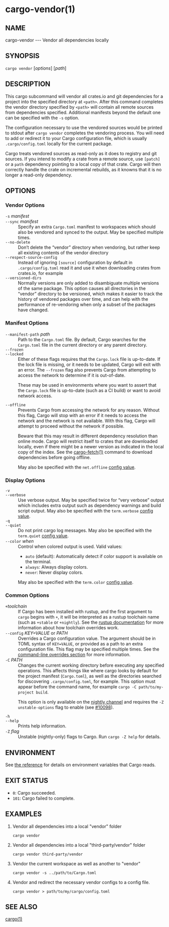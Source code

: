# cargo-vendor(1)

## NAME

cargo-vendor --- Vendor all dependencies locally

## SYNOPSIS

`cargo vendor` [_options_] [_path_]

## DESCRIPTION

This cargo subcommand will vendor all crates.io and git dependencies for a
project into the specified directory at `<path>`. After this command completes
the vendor directory specified by `<path>` will contain all remote sources from
dependencies specified. Additional manifests beyond the default one can be
specified with the `-s` option.

The configuration necessary to use the vendored sources would be printed to
stdout after `cargo vendor` completes the vendoring process.
You will need to add or redirect it to your Cargo configuration file,
which is usually `.cargo/config.toml` locally for the current package.

Cargo treats vendored sources as read-only as it does to registry and git sources.
If you intend to modify a crate from a remote source,
use `[patch]` or a `path` dependency pointing to a local copy of that crate.
Cargo will then correctly handle the crate on incremental rebuilds,
as it knowns that it is no longer a read-only dependency.

## OPTIONS

### Vendor Options

<dl>

<dt class="option-term" id="option-cargo-vendor--s"><a class="option-anchor" href="#option-cargo-vendor--s"></a><code>-s</code> <em>manifest</em></dt>
<dt class="option-term" id="option-cargo-vendor---sync"><a class="option-anchor" href="#option-cargo-vendor---sync"></a><code>--sync</code> <em>manifest</em></dt>
<dd class="option-desc">Specify an extra <code>Cargo.toml</code> manifest to workspaces which should also be
vendored and synced to the output. May be specified multiple times.</dd>


<dt class="option-term" id="option-cargo-vendor---no-delete"><a class="option-anchor" href="#option-cargo-vendor---no-delete"></a><code>--no-delete</code></dt>
<dd class="option-desc">Don’t delete the “vendor” directory when vendoring, but rather keep all
existing contents of the vendor directory</dd>


<dt class="option-term" id="option-cargo-vendor---respect-source-config"><a class="option-anchor" href="#option-cargo-vendor---respect-source-config"></a><code>--respect-source-config</code></dt>
<dd class="option-desc">Instead of ignoring <code>[source]</code> configuration by default in <code>.cargo/config.toml</code>
read it and use it when downloading crates from crates.io, for example</dd>


<dt class="option-term" id="option-cargo-vendor---versioned-dirs"><a class="option-anchor" href="#option-cargo-vendor---versioned-dirs"></a><code>--versioned-dirs</code></dt>
<dd class="option-desc">Normally versions are only added to disambiguate multiple versions of the
same package. This option causes all directories in the “vendor” directory
to be versioned, which makes it easier to track the history of vendored
packages over time, and can help with the performance of re-vendoring when
only a subset of the packages have changed.</dd>


</dl>

### Manifest Options

<dl>

<dt class="option-term" id="option-cargo-vendor---manifest-path"><a class="option-anchor" href="#option-cargo-vendor---manifest-path"></a><code>--manifest-path</code> <em>path</em></dt>
<dd class="option-desc">Path to the <code>Cargo.toml</code> file. By default, Cargo searches for the
<code>Cargo.toml</code> file in the current directory or any parent directory.</dd>


<dt class="option-term" id="option-cargo-vendor---frozen"><a class="option-anchor" href="#option-cargo-vendor---frozen"></a><code>--frozen</code></dt>
<dt class="option-term" id="option-cargo-vendor---locked"><a class="option-anchor" href="#option-cargo-vendor---locked"></a><code>--locked</code></dt>
<dd class="option-desc">Either of these flags requires that the <code>Cargo.lock</code> file is
up-to-date. If the lock file is missing, or it needs to be updated, Cargo will
exit with an error. The <code>--frozen</code> flag also prevents Cargo from
attempting to access the network to determine if it is out-of-date.</p>
<p>These may be used in environments where you want to assert that the
<code>Cargo.lock</code> file is up-to-date (such as a CI build) or want to avoid network
access.</dd>


<dt class="option-term" id="option-cargo-vendor---offline"><a class="option-anchor" href="#option-cargo-vendor---offline"></a><code>--offline</code></dt>
<dd class="option-desc">Prevents Cargo from accessing the network for any reason. Without this
flag, Cargo will stop with an error if it needs to access the network and
the network is not available. With this flag, Cargo will attempt to
proceed without the network if possible.</p>
<p>Beware that this may result in different dependency resolution than online
mode. Cargo will restrict itself to crates that are downloaded locally, even
if there might be a newer version as indicated in the local copy of the index.
See the <a href="cargo-fetch.html">cargo-fetch(1)</a> command to download dependencies before going
offline.</p>
<p>May also be specified with the <code>net.offline</code> <a href="../reference/config.html">config value</a>.</dd>


</dl>

### Display Options

<dl>

<dt class="option-term" id="option-cargo-vendor--v"><a class="option-anchor" href="#option-cargo-vendor--v"></a><code>-v</code></dt>
<dt class="option-term" id="option-cargo-vendor---verbose"><a class="option-anchor" href="#option-cargo-vendor---verbose"></a><code>--verbose</code></dt>
<dd class="option-desc">Use verbose output. May be specified twice for “very verbose” output which
includes extra output such as dependency warnings and build script output.
May also be specified with the <code>term.verbose</code>
<a href="../reference/config.html">config value</a>.</dd>


<dt class="option-term" id="option-cargo-vendor--q"><a class="option-anchor" href="#option-cargo-vendor--q"></a><code>-q</code></dt>
<dt class="option-term" id="option-cargo-vendor---quiet"><a class="option-anchor" href="#option-cargo-vendor---quiet"></a><code>--quiet</code></dt>
<dd class="option-desc">Do not print cargo log messages.
May also be specified with the <code>term.quiet</code>
<a href="../reference/config.html">config value</a>.</dd>


<dt class="option-term" id="option-cargo-vendor---color"><a class="option-anchor" href="#option-cargo-vendor---color"></a><code>--color</code> <em>when</em></dt>
<dd class="option-desc">Control when colored output is used. Valid values:</p>
<ul>
<li><code>auto</code> (default): Automatically detect if color support is available on the
terminal.</li>
<li><code>always</code>: Always display colors.</li>
<li><code>never</code>: Never display colors.</li>
</ul>
<p>May also be specified with the <code>term.color</code>
<a href="../reference/config.html">config value</a>.</dd>


</dl>

### Common Options

<dl>

<dt class="option-term" id="option-cargo-vendor-+toolchain"><a class="option-anchor" href="#option-cargo-vendor-+toolchain"></a><code>+</code><em>toolchain</em></dt>
<dd class="option-desc">If Cargo has been installed with rustup, and the first argument to <code>cargo</code>
begins with <code>+</code>, it will be interpreted as a rustup toolchain name (such
as <code>+stable</code> or <code>+nightly</code>).
See the <a href="https://rust-lang.github.io/rustup/overrides.html">rustup documentation</a>
for more information about how toolchain overrides work.</dd>


<dt class="option-term" id="option-cargo-vendor---config"><a class="option-anchor" href="#option-cargo-vendor---config"></a><code>--config</code> <em>KEY=VALUE</em> or <em>PATH</em></dt>
<dd class="option-desc">Overrides a Cargo configuration value. The argument should be in TOML syntax of <code>KEY=VALUE</code>,
or provided as a path to an extra configuration file. This flag may be specified multiple times.
See the <a href="../reference/config.html#command-line-overrides">command-line overrides section</a> for more information.</dd>


<dt class="option-term" id="option-cargo-vendor--C"><a class="option-anchor" href="#option-cargo-vendor--C"></a><code>-C</code> <em>PATH</em></dt>
<dd class="option-desc">Changes the current working directory before executing any specified operations. This affects
things like where cargo looks by default for the project manifest (<code>Cargo.toml</code>), as well as
the directories searched for discovering <code>.cargo/config.toml</code>, for example. This option must
appear before the command name, for example <code>cargo -C path/to/my-project build</code>.</p>
<p>This option is only available on the <a href="https://doc.rust-lang.org/book/appendix-07-nightly-rust.html">nightly
channel</a> and
requires the <code>-Z unstable-options</code> flag to enable (see
<a href="https://github.com/rust-lang/cargo/issues/10098">#10098</a>).</dd>


<dt class="option-term" id="option-cargo-vendor--h"><a class="option-anchor" href="#option-cargo-vendor--h"></a><code>-h</code></dt>
<dt class="option-term" id="option-cargo-vendor---help"><a class="option-anchor" href="#option-cargo-vendor---help"></a><code>--help</code></dt>
<dd class="option-desc">Prints help information.</dd>


<dt class="option-term" id="option-cargo-vendor--Z"><a class="option-anchor" href="#option-cargo-vendor--Z"></a><code>-Z</code> <em>flag</em></dt>
<dd class="option-desc">Unstable (nightly-only) flags to Cargo. Run <code>cargo -Z help</code> for details.</dd>


</dl>

## ENVIRONMENT

See [the reference](../reference/environment-variables.html) for
details on environment variables that Cargo reads.

## EXIT STATUS

* `0`: Cargo succeeded.
* `101`: Cargo failed to complete.

## EXAMPLES

1. Vendor all dependencies into a local "vendor" folder

       cargo vendor

2. Vendor all dependencies into a local "third-party/vendor" folder

       cargo vendor third-party/vendor

3. Vendor the current workspace as well as another to "vendor"

       cargo vendor -s ../path/to/Cargo.toml

4. Vendor and redirect the necessary vendor configs to a config file.

       cargo vendor > path/to/my/cargo/config.toml

## SEE ALSO
[cargo(1)](cargo.html)

